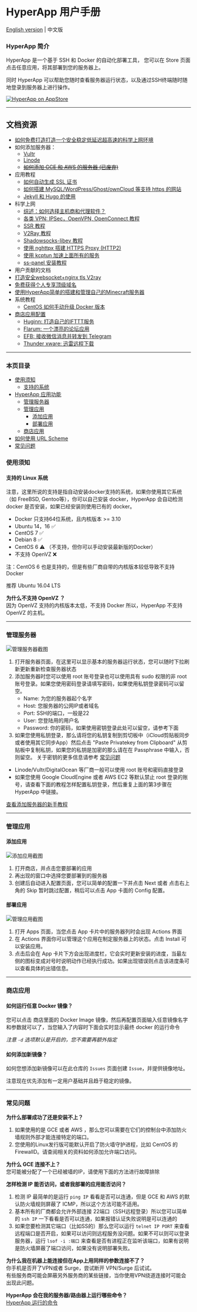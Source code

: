 
# HyperApp 用户手册

[English version](./en/README.md) | 中文版

### HyperApp 简介

HyperApp 是一个基于 SSH 和 Docker 的自动化部署工具， 您可以在 Store 页面点击任意应用，将其部署到您的服务器上。

同时 HyperApp 可以帮助您随时查看服务器运行状态，以及通过SSH终端随时随地登录到服务器上进行操作。

[![HyperApp on AppStore](https://linkmaker.itunes.apple.com/assets/shared/badges/zh-chs/appstore-lrg.svg "View on App Store")](https://itunes.apple.com/app/apple-store/id1179750280?pt=118260435&ct=guide&mt=8)

---


## 文档资源

* [如何免费打造打造一个安全稳定低延迟超高速的科学上网环境](./Guide/across-wall.md)
* 如何添加服务器：
    * [Vultr](./zh/vendors.md#vultr)
    * [Linode](./zh/vendors.md#linode)
    * [~~如何添加 GCE 和 AWS 的服务器 (已废弃)~~](./zh/Add-Sever-Cloud.md)
* 应用教程
    * [如何自动生成 SSL 证书](./zh/SSL.md)
    * [如何搭建 MySQL/WordPress/Ghost/ownCloud 等支持 https 的网站](./zh/Get-Started.md)
    * [Jekyll 和 Hugo 的使用](./zh/static-site.md)
* 科学上网
    * [综述：如何选择主机商和代理软件？](./zh/GFW.md)
    * [各类 VPN: IPSec，OpenVPN, OpenConnect 教程](./zh/VPN.md)
    * [SSR 教程](./zh/SSR.md)
    * [V2Ray 教程](./zh/V2Ray.md)
    * [Shadowsocks-libev 教程](./zh/ss-libev.md)
    * [使用 nghttpx 搭建 HTTPS Proxy (HTTP2) ](./zh/nghttpx.md)
    * [使用 kcptun 加速上面所有的服务](./zh/kcptun.md)
    * [ss-panel 安装教程](./zh/sspanel.md)
* 用户贡献的文档
* [打造安全websocket+nginx tls V2ray](./zh/V2ray+Websocket.md.md)
* [免费获得个人专享顶级域名](./zh/Get-Domain.md)
* [使用HyperApp简单的搭建和管理自己的Minecraft服务器](./zh/RD_MinecraftServerBuilding.md)
* 系统教程
   * [CentOS 如何手动升级 Docker 版本](./zh/centos-upgrade-docker.md)
* [商店应用配置](./zh/Apps.md)
    * [Huginn: 打造自己的IFTTT服务](./zh/Apps.md#huginn)
    * [Flarum: 一个漂亮的论坛应用](./zh/Apps.md#flarum)
    * [EFB: 接收微信消息并转发到 Telegram](./zh/Apps.md#efb)    
    * [Thunder xware: 迅雷远程下载](./zh/Apps.md#thunder-xware)

---

### 本页目录
* [使用须知](#使用须知)
    * [支持的系统](#支持的-linux-系统)
* [HyperApp 应用功能](#hyperapp)
    * [管理服务器](#管理服务器)
    * [管理应用](#管理应用)
        * [添加应用](#添加应用)
        * [部署应用](#部署应用)
    * [商店应用](#商店应用)
* [如何使用 URL Scheme](./zh/workflow.md)
* [常见问题](#常见问题)


### 使用须知

#### 支持的 Linux 系统

注意，这里所说的支持是指自动安装docker支持的系统，如果你使用其它系统（如 FreeBSD, Gentoo等），你可以自己安装 docker，HyperApp 会自动检测 docker 是否安装，如果已经安装则使用已有的 docker。

* Docker 只支持64位系统，且内核版本 >= 3.10
* Ubuntu 14，16 ✅
* CentOS 7 ✅
* Debian 8 ✅
* CentOS 6 ⚠️ （不支持，但你可以手动安装最新版的Docker）
* 不支持 OpenVZ ❌

注：CentOS 6 也是支持的，但是有些厂商自带的内核版本较低导致不支持 Docker  

推荐 Ubuntu 16.04 LTS

**为什么不支持 OpenVZ ？**  
因为 OpenVZ 支持的内核版本太低，不支持 Docker 所以，HyperApp 不支持 OpenVZ 的主机。

---

### 管理服务器

![管理服务器截图](https://github.com/waylybaye/HyperApp-Guide/raw/master/images/manage-server.png "添加服务器")

1. 打开服务器页面，在这里可以显示基本的服务器运行状态，您可以随时下拉刷新更新重新检查服务器状态
2. 添加服务器时您可以使用 root 账号登录也可以使用具有 sudo 权限的非 root 账号登录。如果您使用密码登录请填写密码，如果使用私钥登录密码可以留空。
    * Name: 为您的服务器起个名字
    * Host: 您服务器的公网IP或者域名
    * Port: SSH的端口，一般是22
    * User: 您登陆用的用户名
    * Password: 你的密码，如果使用密钥登录此处可以留空，请参考下面
3. 如果您使用私钥登录，那么请将您的私钥复制到剪切板中（iCloud剪贴板同步或者使用其它同步App）然后点击 "Paste Privatekey from Clipboard" 从剪贴板中复制私钥，如果您的私钥是加密的那么请在在 Passphrase 中输入，否则留空。 关于密钥的更多信息请参考 [常见问题](#常见问题)

* Linode/Vultr/DigitalOcean 等厂商一般可以使用 root 账号和密码直接登录
* 如果您使用 Google CloudEngine 或者 AWS EC2 等默认禁止 root 登录的账号，请查看下面的教程怎样配置私钥登录，然后重复上面的第3步骤在 HyperApp 中链接。

[查看添加服务器的新手教程](./zh/Add-Server.md)  

---


### 管理应用

#### 添加应用

![添加应用截图](https://github.com/waylybaye/HyperApp-Guide/raw/master/images/add-app.png "在商店中添加并配置应用")

1. 打开商店，并点击您要部署的应用
2. 再出现的窗口中选择您要部署到的服务器
3. 创建后自动进入配置页面，您可以简单的配置一下并点击 Next 或者 点击右上角的 Skip 暂时跳过配置，稍后可以点击 App 卡面的 Config 配置。

#### 部署应用

![管理应用截图](https://github.com/waylybaye/HyperApp-Guide/raw/master/images/manage-app.png "管理您的应用")

1. 打开 Apps 页面，当您点击 App 卡片中的服务器列时会出现 Actions 界面
2. 在 Actions 界面你可以管理这个应用在制定服务器上的状态。点击 Install 可以安装应用。
3. 点击后会在 App 卡片下方会出现进度栏，它会实时更新安装的进度，当最左侧的图标变成对号时说明动作已经执行成功。如果出现错误则点击该进度条可以查看具体的出错信息。


---

### 商店应用

#### 如何运行任意 Docker 镜像？

您可以点击 商店里面的 Docker Image 镜像，然后再配置页面输入任意镜像名字和参数就可以了，当您输入了内容时下面会实时显示最终 docker 的运行命令

*注意 `-d` 选项默认是开启的，您不需要再额外指定*

#### 如何添加新镜像？

如何您想添加新镜像可以在此仓库的 `Issues` 页面创建 `Issue`，并提供镜像地址。

注意现在优先添加有一定用户基础并且趋于稳定的镜像。

---

### 常见问题


**为什么部署成功了还是安装不上？**  
1. 如果使用的是 GCE 或者 AWS ，那么您可以需要在它们的控制台中添加防火墙规则外部才能连接特定的端口。
2. 您使用的Linux发行版可能默认开启了防火墙守护进程，比如 CentOS 的 FirewallD。请查阅相关的资料如何添加允许端口访问。


**为什么 GCE 连接不上？**  
您可能被分配了一个已经被墙的IP，请使用下面的方法进行故障排除


**怎样检测 IP 能否访问，或者我部署的应用能否访问？**  
1. 检测 IP 最简单的是运行 `ping IP` 看看是否可以连通，但是 GCE 和 AWS 的默认防火墙规则屏蔽了 ICMP，所以这个方法可能不适用。
2. 基本所有的厂商都会允许外部连接 22端口（SSH远程登录）所以您可以简单的 `ssh IP` 一下看看是否可以连通，如果报错认证失败说明是可以连通的
3. 如果您要检测其它端口（比如SS的）那么您可以运行 `telnet IP PORT` 来查看远程端口是否开启，如果可以访问则远程服务没问题。如果不可以则可以登录服务器，运行 `lsof -i :端口` 来查看是否有进程正在监听该端口，如果有说明是防火墙屏蔽了端口访问，如果没有说明部署失败。


**为什么我在机器上能连接但在App上用同样的参数连接不了？**  
你手机是否开了VPN或者 Surge，尝试断开 VPN/Surge 后试试。  
有些服务商可能会屏蔽另外服务商的某些链接，当你使用VPN绕道连接时可能会出现此问题。


**HyperApp 会在我的服务器/路由器上运行哪些命令？**  
[HyperApp 运行的命令](./commands.md)




